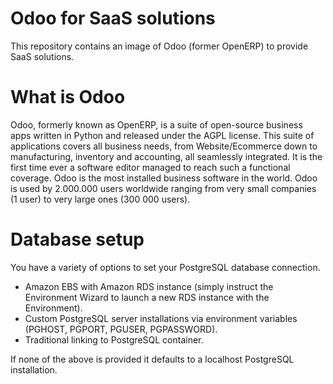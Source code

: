 # Odoo for SaaS solutions

This repository contains an image of Odoo (former OpenERP) to
provide SaaS solutions.

# What is Odoo

Odoo, formerly known as OpenERP, is a suite of open-source
business apps written in Python and released under the AGPL
license. This suite of applications covers all business needs,
from Website/Ecommerce down to manufacturing, inventory and
accounting, all seamlessly integrated. It is the first time ever
a software editor managed to reach such a functional coverage.
Odoo is the most installed business software in the world. Odoo
is used by 2.000.000 users worldwide ranging from very small
companies (1 user) to very large ones (300 000 users).

# Database setup

You have a variety of options to set your PostgreSQL database
connection.

* Amazon EBS with Amazon RDS instance (simply instruct the
Environment Wizard to launch a new RDS instance with the
Environment).
* Custom PostgreSQL server installations via environment variables
(PGHOST, PGPORT, PGUSER, PGPASSWORD).
* Traditional linking to PostgreSQL container.

If none of the above is provided it defaults to a localhost
PostgreSQL installation.
